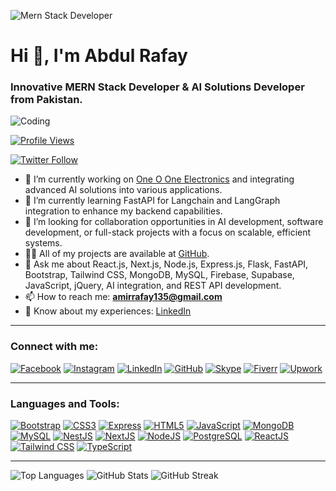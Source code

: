![Mern Stack Developer](https://github.com/user-attachments/assets/9e028a36-989c-47bf-8cb2-ffa32ab46ca7)
# Hi 👋, I'm Abdul Rafay
### Innovative MERN Stack Developer & AI Solutions Developer from Pakistan.

![Coding](https://encrypted-tbn0.gstatic.com/images?q=tbn:ANd9GcStHDFpmvmckksbKLMsTRQqPlKmFWzkG4P7mQ&usqp=CAU)

[![Profile Views](https://komarev.com/ghpvc/?username=abdulrafaydeveloper&label=Profile%20views&color=0e75b6&style=flat)](https://github.com/abdulrafaydeveloper)

[![Twitter Follow](https://img.shields.io/twitter/follow/csrafay21404?logo=twitter&style=for-the-badge)](https://twitter.com/csrafay21404)

- 🔭 I’m currently working on [One O One Electronics](https://101electronics.pk/) and integrating advanced AI solutions into various applications.
- 🌱 I’m currently learning FastAPI for Langchain and LangGraph integration to enhance my backend capabilities.
- 🤝 I’m looking for collaboration opportunities in AI development, software development, or full-stack projects with a focus on scalable, efficient systems.
- 👨‍💻 All of my projects are available at [GitHub](https://github.com/AbdulRafayDeveloper).
- 💬 Ask me about React.js, Next.js, Node.js, Express.js, Flask, FastAPI, Bootstrap, Tailwind CSS, MongoDB, MySQL, Firebase, Supabase, JavaScript, jQuery, AI integration, and REST API development.
- 📫 How to reach me: **amirrafay135@gmail.com**
- 📄 Know about my experiences: [LinkedIn](https://www.linkedin.com/in/abdulrafay-ar/)

---

### Connect with me:
[![Facebook](https://raw.githubusercontent.com/rahuldkjain/github-profile-readme-generator/master/src/images/icons/Social/facebook.svg)](https://www.facebook.com/profile.php?id=100011401648802)
[![Instagram](https://raw.githubusercontent.com/rahuldkjain/github-profile-readme-generator/master/src/images/icons/Social/instagram.svg)](https://www.instagram.com/abdul_rafay_aj/)
[![LinkedIn](https://raw.githubusercontent.com/rahuldkjain/github-profile-readme-generator/master/src/images/icons/Social/linked-in-alt.svg)](https://www.linkedin.com/in/abdulrafay-ar/)
[![GitHub](https://raw.githubusercontent.com/rahuldkjain/github-profile-readme-generator/master/src/images/icons/Social/github.svg)](https://github.com/AbdulRafayDeveloper)
[![Skype](https://raw.githubusercontent.com/rahuldkjain/github-profile-readme-generator/master/src/images/icons/Social/skype.svg)](skype:live:.cid.1234567890abcdef?chat)
[![Fiverr](https://img.shields.io/badge/Fiverr-0084ff?style=for-the-badge&logo=fiverr)](https://www.fiverr.com/abdulrafay1197?up_rollout=true)
[![Upwork](https://img.shields.io/badge/Upwork-6fbc2e?style=for-the-badge&logo=upwork)](https://www.upwork.com/freelancers/~01e4165f29ff9822be)

---

### Languages and Tools:
[![Bootstrap](https://raw.githubusercontent.com/devicons/devicon/master/icons/bootstrap/bootstrap-plain-wordmark.svg)](https://getbootstrap.com)
[![CSS3](https://raw.githubusercontent.com/devicons/devicon/master/icons/css3/css3-original-wordmark.svg)](https://www.w3schools.com/css/)
[![Express](https://raw.githubusercontent.com/devicons/devicon/master/icons/express/express-original-wordmark.svg)](https://expressjs.com)
[![HTML5](https://raw.githubusercontent.com/devicons/devicon/master/icons/html5/html5-original-wordmark.svg)](https://www.w3.org/html/)
[![JavaScript](https://raw.githubusercontent.com/devicons/devicon/master/icons/javascript/javascript-original.svg)](https://developer.mozilla.org/en-US/docs/Web/JavaScript)
[![MongoDB](https://raw.githubusercontent.com/devicons/devicon/master/icons/mongodb/mongodb-original-wordmark.svg)](https://www.mongodb.com/)
[![MySQL](https://raw.githubusercontent.com/devicons/devicon/master/icons/mysql/mysql-original-wordmark.svg)](https://www.mysql.com/)
[![NestJS](https://raw.githubusercontent.com/devicons/devicon/master/icons/nestjs/nestjs-plain.svg)](https://nestjs.com/)
[![NextJS](https://cdn.worldvectorlogo.com/logos/nextjs-2.svg)](https://nextjs.org/)
[![NodeJS](https://raw.githubusercontent.com/devicons/devicon/master/icons/nodejs/nodejs-original-wordmark.svg)](https://nodejs.org)
[![PostgreSQL](https://raw.githubusercontent.com/devicons/devicon/master/icons/postgresql/postgresql-original-wordmark.svg)](https://www.postgresql.org)
[![ReactJS](https://raw.githubusercontent.com/devicons/devicon/master/icons/react/react-original-wordmark.svg)](https://reactjs.org/)
[![Tailwind CSS](https://www.vectorlogo.zone/logos/tailwindcss/tailwindcss-icon.svg)](https://tailwindcss.com/)
[![TypeScript](https://raw.githubusercontent.com/devicons/devicon/master/icons/typescript/typescript-original.svg)](https://www.typescriptlang.org/)

---

![Top Languages](https://github-readme-stats.vercel.app/api/top-langs?username=abdulrafaydeveloper&show_icons=true&locale=en&layout=compact)
![GitHub Stats](https://github-readme-stats.vercel.app/api?username=abdulrafaydeveloper&show_icons=true&locale=en)
![GitHub Streak](https://github-readme-streak-stats.herokuapp.com/?user=abdulrafaydeveloper)
